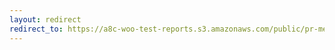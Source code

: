 ```yaml
---
layout: redirect
redirect_to: https://a8c-woo-test-reports.s3.amazonaws.com/public/pr-merge/39362/e2e/index.html
---
```

